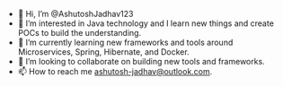 - 👋 Hi, I’m @AshutoshJadhav123
- 👀 I’m interested in Java technology and I learn new things and create POCs to build the understanding.
- 🌱 I’m currently learning new frameworks and tools around Microservices, Spring, Hibernate, and Docker.
- 💞️ I’m looking to collaborate on building new tools and frameworks.
- 📫 How to reach me ashutosh-jadhav@outlook.com.

<!---
AshutoshJadhav123/AshutoshJadhav123 is a ✨ special ✨ repository because its `README.md` (this file) appears on your GitHub profile.
You can click the Preview link to take a look at your changes.
--->
